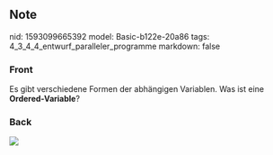 ## Note
nid: 1593099665392
model: Basic-b122e-20a86
tags: 4_3_4_4_entwurf_paralleler_programme
markdown: false

### Front
Es gibt verschiedene Formen der abhängigen Variablen. Was ist eine
<b>Ordered-Variable</b>?

### Back
<img src="paste-c2ec370f7c5ea693119b295768ab29d25841bef7.jpg">
